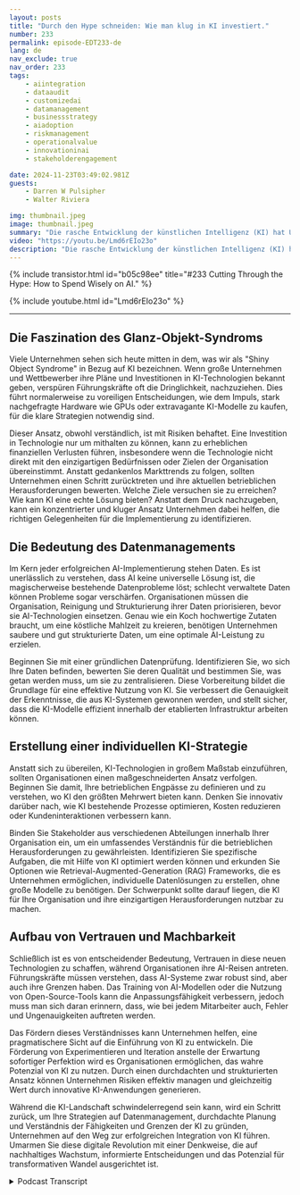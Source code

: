 ```yaml
---
layout: posts
title: "Durch den Hype schneiden: Wie man klug in KI investiert."
number: 233
permalink: episode-EDT233-de
lang: de
nav_exclude: true
nav_order: 233
tags:
    - aiintegration
    - dataaudit
    - customizedai
    - datamanagement
    - businessstrategy
    - aiadoption
    - riskmanagement
    - operationalvalue
    - innovationinai
    - stakeholderengagement

date: 2024-11-23T03:49:02.981Z
guests:
    - Darren W Pulsipher
    - Walter Riviera

img: thumbnail.jpeg
image: thumbnail.jpeg
summary: "Die rasche Entwicklung der künstlichen Intelligenz (KI) hat Unternehmen vor Aufregung und Angst brummen lassen. In dieser Folge erkunden Darren und Gast Walter Riviera die Feinheiten der KI-Einführung, den Druck, die neuesten technologischen Trends zu übernehmen, und die grundlegenden Schritte, die Organisationen unternehmen können, um sicherzustellen, dass sie echten Wert aus KI-Initiativen ziehen."
video: "https://youtu.be/Lmd6rEIo23o"
description: "Die rasche Entwicklung der künstlichen Intelligenz (KI) hat Unternehmen vor Aufregung und Angst brummen lassen. In dieser Folge erkunden Darren und Gast Walter Riviera die Feinheiten der KI-Einführung, den Druck, die neuesten technologischen Trends zu übernehmen, und die grundlegenden Schritte, die Organisationen unternehmen können, um sicherzustellen, dass sie echten Wert aus KI-Initiativen ziehen."
---
```


<div>
{% include transistor.html id="b05c98ee" title="#233 Cutting Through the Hype: How to Spend Wisely on AI." %}

{% include youtube.html id="Lmd6rEIo23o" %}
</div>

---

## Die Faszination des Glanz-Objekt-Syndroms

Viele Unternehmen sehen sich heute mitten in dem, was wir als "Shiny Object Syndrome" in Bezug auf KI bezeichnen. Wenn große Unternehmen und Wettbewerber ihre Pläne und Investitionen in KI-Technologien bekannt geben, verspüren Führungskräfte oft die Dringlichkeit, nachzuziehen. Dies führt normalerweise zu voreiligen Entscheidungen, wie dem Impuls, stark nachgefragte Hardware wie GPUs oder extravagante KI-Modelle zu kaufen, für die klare Strategien notwendig sind.

Dieser Ansatz, obwohl verständlich, ist mit Risiken behaftet. Eine Investition in Technologie nur um mithalten zu können, kann zu erheblichen finanziellen Verlusten führen, insbesondere wenn die Technologie nicht direkt mit den einzigartigen Bedürfnissen oder Zielen der Organisation übereinstimmt. Anstatt gedankenlos Markttrends zu folgen, sollten Unternehmen einen Schritt zurücktreten und ihre aktuellen betrieblichen Herausforderungen bewerten. Welche Ziele versuchen sie zu erreichen? Wie kann KI eine echte Lösung bieten? Anstatt dem Druck nachzugeben, kann ein konzentrierter und kluger Ansatz Unternehmen dabei helfen, die richtigen Gelegenheiten für die Implementierung zu identifizieren.

## Die Bedeutung des Datenmanagements

Im Kern jeder erfolgreichen AI-Implementierung stehen Daten. Es ist unerlässlich zu verstehen, dass AI keine universelle Lösung ist, die magischerweise bestehende Datenprobleme löst; schlecht verwaltete Daten können Probleme sogar verschärfen. Organisationen müssen die Organisation, Reinigung und Strukturierung ihrer Daten priorisieren, bevor sie AI-Technologien einsetzen. Genau wie ein Koch hochwertige Zutaten braucht, um eine köstliche Mahlzeit zu kreieren, benötigen Unternehmen saubere und gut strukturierte Daten, um eine optimale AI-Leistung zu erzielen.

Beginnen Sie mit einer gründlichen Datenprüfung. Identifizieren Sie, wo sich Ihre Daten befinden, bewerten Sie deren Qualität und bestimmen Sie, was getan werden muss, um sie zu zentralisieren. Diese Vorbereitung bildet die Grundlage für eine effektive Nutzung von KI. Sie verbessert die Genauigkeit der Erkenntnisse, die aus KI-Systemen gewonnen werden, und stellt sicher, dass die KI-Modelle effizient innerhalb der etablierten Infrastruktur arbeiten können.

## Erstellung einer individuellen KI-Strategie

Anstatt sich zu übereilen, KI-Technologien in großem Maßstab einzuführen, sollten Organisationen einen maßgeschneiderten Ansatz verfolgen. Beginnen Sie damit, Ihre betrieblichen Engpässe zu definieren und zu verstehen, wo KI den größten Mehrwert bieten kann. Denken Sie innovativ darüber nach, wie KI bestehende Prozesse optimieren, Kosten reduzieren oder Kundeninteraktionen verbessern kann.

Binden Sie Stakeholder aus verschiedenen Abteilungen innerhalb Ihrer Organisation ein, um ein umfassendes Verständnis für die betrieblichen Herausforderungen zu gewährleisten. Identifizieren Sie spezifische Aufgaben, die mit Hilfe von KI optimiert werden können und erkunden Sie Optionen wie Retrieval-Augmented-Generation (RAG) Frameworks, die es Unternehmen ermöglichen, individuelle Datenlösungen zu erstellen, ohne große Modelle zu benötigen. Der Schwerpunkt sollte darauf liegen, die KI für Ihre Organisation und ihre einzigartigen Herausforderungen nutzbar zu machen.

## Aufbau von Vertrauen und Machbarkeit

Schließlich ist es von entscheidender Bedeutung, Vertrauen in diese neuen Technologien zu schaffen, während Organisationen ihre AI-Reisen antreten. Führungskräfte müssen verstehen, dass AI-Systeme zwar robust sind, aber auch ihre Grenzen haben. Das Training von AI-Modellen oder die Nutzung von Open-Source-Tools kann die Anpassungsfähigkeit verbessern, jedoch muss man sich daran erinnern, dass, wie bei jedem Mitarbeiter auch, Fehler und Ungenauigkeiten auftreten werden.

Das Fördern dieses Verständnisses kann Unternehmen helfen, eine pragmatischere Sicht auf die Einführung von KI zu entwickeln. Die Förderung von Experimentieren und Iteration anstelle der Erwartung sofortiger Perfektion wird es Organisationen ermöglichen, das wahre Potenzial von KI zu nutzen. Durch einen durchdachten und strukturierten Ansatz können Unternehmen Risiken effektiv managen und gleichzeitig Wert durch innovative KI-Anwendungen generieren.

Während die KI-Landschaft schwindelerregend sein kann, wird ein Schritt zurück, um Ihre Strategien auf Datenmanagement, durchdachte Planung und Verständnis der Fähigkeiten und Grenzen der KI zu gründen, Unternehmen auf den Weg zur erfolgreichen Integration von KI führen. Umarmen Sie diese digitale Revolution mit einer Denkweise, die auf nachhaltiges Wachstum, informierte Entscheidungen und das Potenzial für transformativen Wandel ausgerichtet ist.



<details>
<summary> Podcast Transcript </summary>

<p></p>

</details>
